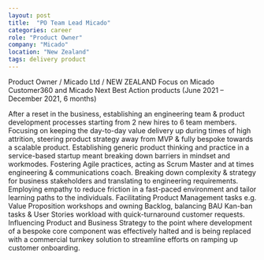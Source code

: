 ```yaml
---
layout: post
title:  "PO Team Lead Micado"
categories: career
role: "Product Owner"
company: "Micado"
location: "New Zealand"
tags: delivery product
---
```

Product Owner / Micado Ltd / NEW ZEALAND
Focus on Micado Customer360 and Micado Next Best Action products
(June 2021 – December 2021, 6 months)
<!--more-->

After a reset in the business, establishing an engineering team &  product development processes starting from 2 new hires to 6 team members. Focusing on keeping the day-to-day value delivery up during times of high attrition, steering product strategy away from MVP & fully bespoke towards a scalable product. Establishing generic product thinking and practice in a service-based startup meant breaking down barriers in mindset and workmodes. 
Fostering Agile practices, acting as Scrum Master and at times engineering & communications coach. Breaking down complexity & strategy for business stakeholders and translating to engineering requirements. Employing empathy to reduce friction in a fast-paced environment and tailor learning paths to the individuals.
Facilitating Product Management tasks e.g. Value Proposition workshops and owning Backlog, balancing BAU Kan-ban tasks & User Stories workload with quick-turnaround customer requests. Influencing Product and Business Strategy to the point where development of a bespoke core component was effectively halted and is being replaced with a commercial turnkey solution to streamline efforts on ramping up customer onboarding.


